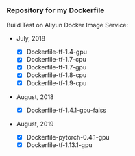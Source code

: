 ### Repository for my Dockerfile

Build Test on Aliyun Docker Image Service:

* July, 2018

  - [x] Dockerfile-tf-1.4-gpu
  - [x] Dockerfile-tf-1.7-cpu
  - [x] Dockerfile-tf-1.7-gpu
  - [x] Dockerfile-tf-1.8-cpu
  - [x] Dockerfile-tf-1.9-cpu

* August, 2018

  - [x] Dockerfile-tf-1.4.1-gpu-faiss
  
* August, 2019

  - [x] Dockerfile-pytorch-0.4.1-gpu
  - [x] Dockerfile-tf-1.13.1-gpu
